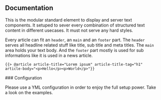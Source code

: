 ## Documentation

This is the modular standard element to display and server text components. It setuped to sever every combination of structured text content in different usecases. It must not serve any hard styles.

Every article can fit an `header`, an `main` and an `footer` part. The `header` serves all headline related stuff like title, sub title and meta titles. The `main` area holds your text body. And the `footer` part mostly is used for sub informations like it is used in a news article.

    {{> @article article-title="Lorem ipsum" article-title-tag="h1" article-body="<p>Hello</p><p>World</p>"}}

### Configuration

Please use a YML configuration in order to enjoy the full setup power. Take a look on the examples.